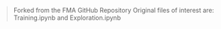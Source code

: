 
> Forked from the FMA GitHub Repository
> Original files of interest are: Training.ipynb and Exploration.ipynb
